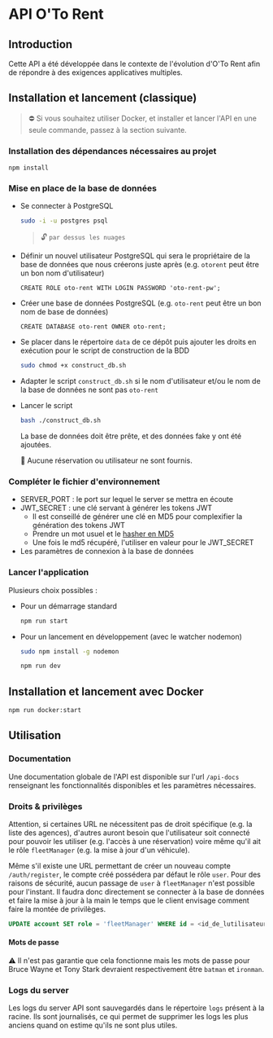 # API O'To Rent

## Introduction

Cette API a été développée dans le contexte de l'évolution d'O'To Rent afin de répondre à des exigences applicatives multiples.

## Installation et lancement (classique)

> ⛔ Si vous souhaitez utiliser Docker, et installer et lancer l'API en une seule commande, passez à la section suivante.

### Installation des dépendances nécessaires au projet

```
npm install
```

### Mise en place de la base de données

- Se connecter à PostgreSQL

  ```bash
  sudo -i -u postgres psql
  ```
  > 🔓 `par dessus les nuages`

- Définir un nouvel utilisateur PostgreSQL qui sera le propriétaire de la base de données que nous créerons juste après (e.g. `otorent` peut être un bon nom d'utilisateur) 

  ```postgres
  CREATE ROLE oto-rent WITH LOGIN PASSWORD 'oto-rent-pw';
  ```

- Créer une base de données PostgreSQL (e.g. `oto-rent` peut être un bon nom de base de données)

  ```postgres
  CREATE DATABASE oto-rent OWNER oto-rent;
  ```

- Se placer dans le répertoire `data` de ce dépôt puis ajouter les droits en exécution pour le script de construction de la BDD

  ```bash
  sudo chmod +x construct_db.sh
  ```

- Adapter le script `construct_db.sh` si le nom d'utilisateur et/ou le nom de la base de données ne sont pas `oto-rent`

- Lancer le script

  ```bash
  bash ./construct_db.sh
  ```

  La base de données doit être prête, et des données fake y ont été ajoutées. 

  👀 Aucune réservation ou utilisateur ne sont fournis.

### Compléter le fichier d'environnement

  - SERVER_PORT : le port sur lequel le server se mettra en écoute
  - JWT_SECRET : une clé servant à générer les tokens JWT
    - Il est conseillé de générer une clé en MD5 pour complexifier la génération des tokens JWT
    - Prendre un mot usuel et le [hasher en MD5](https://md5decrypt.net/)
    - Une fois le md5 récupéré, l'utiliser en valeur pour le JWT_SECRET
  - Les paramètres de connexion à la base de données

### Lancer l'application

Plusieurs choix possibles :

- Pour un démarrage standard

  ```bash
  npm run start
  ```

- Pour un lancement en développement (avec le watcher nodemon)

  ```bash
  sudo npm install -g nodemon

  npm run dev
  ```

## Installation et lancement avec Docker

```bash
npm run docker:start
```

## Utilisation

### Documentation

Une documentation globale de l'API est disponible sur l'url `/api-docs` renseignant les fonctionnalités disponibles et les paramètres nécessaires.

### Droits & privilèges

Attention, si certaines URL ne nécessitent pas de droit spécifique (e.g. la liste des agences), d'autres auront besoin que l'utilisateur soit connecté pour pouvoir les utiliser (e.g. l'accès à une réservation) voire même qu'il ait le rôle `fleetManager` (e.g. la mise à jour d'un véhicule).

Même s'il existe une URL permettant de créer un nouveau compte `/auth/register`, le compte créé possédera par défaut le rôle `user`. Pour des raisons de sécurité, aucun passage de `user` à `fleetManager` n'est possible pour l'instant. Il faudra donc directement se connecter à la base de données et faire la mise à jour à la main le temps que le client envisage comment faire la montée de privilèges.

```sql
UPDATE account SET role = 'fleetManager' WHERE id = <id_de_lutilisateur>;
```

#### Mots de passe

⚠️ Il n'est pas garantie que cela fonctionne mais les mots de passe pour Bruce Wayne et Tony Stark devraient respectivement être `batman` et `ironman`.

### Logs du server

Les logs du server API sont sauvegardés dans le répertoire `logs` présent à la racine. Ils sont journalisés, ce qui permet de supprimer les logs les plus anciens quand on estime qu'ils ne sont plus utiles.
